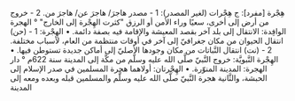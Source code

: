 ‌هِجْرة [مفرد]: ج هِجْرات (لغير المصدر):
1 - مصدر هاجرَ/ هاجرَ عن/ هاجرَ من.
2 - خروج من أرض إلى أخرى، سعيًا وراء الأمن أو الرزق "كثرت الهِجْرة إلى الخارج" ° الهجرة الوافِدة: الانتقال إلى بلد آخر بقصد المعيشة والإقامة فيه بصفة دائمة.
• الهِجْرة:
1 - (حن) انتقال الحيوان من مكان جغرافيّ إلى آخر في أوقات منتظمة من العام، لأسباب مختلفة.
2 - (نت) انتقال النَّباتات من مكان وجودها الأصليّ إلى أماكن جديدة تستوطن فيها.
• الهِجْرة النَّبويَّة: خروج النَّبيّ صلَّى الله عليه وسلَّم من مكَّة إلى المدينة سنة 622م ° دار الهجرة: المدينة المنوّرة.
• الهِجْرتان: أولاهما ‌هجرة المسلمين في صدر الإسلام إلى الحبشة، والثَّانية ‌هجرة النَّبيّ صلَّى الله عليه وسلَّم والمسلمين قبله وبعده ومعه إلى المدينة